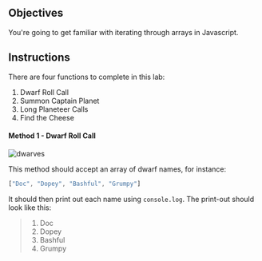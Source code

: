 ## Objectives

You're going to get familiar with iterating through arrays in Javascript. 

## Instructions

There are four functions to complete in this lab:

1. Dwarf Roll Call
2. Summon Captain Planet
3. Long Planeteer Calls
4. Find the Cheese

#### Method 1 - Dwarf Roll Call

![dwarves](https://s3-us-west-2.amazonaws.com/web-dev-readme-photos/cartoon-collections/dwarves.jpg)

This method should accept an array of dwarf names, for instance:

```js
["Doc", "Dopey", "Bashful", "Grumpy"]
```

It should then print out each name using `console.log`. The print-out should look like this:

> 1. Doc
> 2. Dopey
> 3. Bashful
> 4. Grumpy
